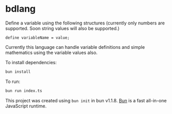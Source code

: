 # bdlang

Define a variable using the following structures (currently only numbers are supported. Soon string values will also be supported.)
```
define variableName = value;
```
Currently this language can handle variable definitions and simple mathematics using the variable values also.



To install dependencies:

```bash
bun install
```

To run:

```bash
bun run index.ts
```

This project was created using `bun init` in bun v1.1.8. [Bun](https://bun.sh) is a fast all-in-one JavaScript runtime.
